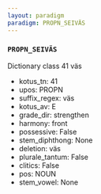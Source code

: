 ```yaml
---
layout: paradigm
paradigm: PROPN_SEIVÄS
---
```

### ` PROPN_SEIVÄS `

Dictionary class 41 väs
* kotus_tn: 41
* upos: PROPN
* suffix_regex: väs
* kotus_av: E
* grade_dir: strengthen
* harmony: front
* possessive: False
* stem_diphthong: None
* deletion: väs
* plurale_tantum: False
* clitics: False
* pos: NOUN
* stem_vowel: None
